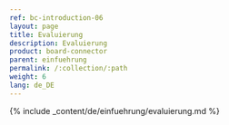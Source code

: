 ```yaml
---
ref: bc-introduction-06
layout: page
title: Evaluierung
description: Evaluierung
product: board-connector
parent: einfuehrung
permalink: /:collection/:path
weight: 6
lang: de_DE
---
```


{% include _content/de/einfuehrung/evaluierung.md  %}